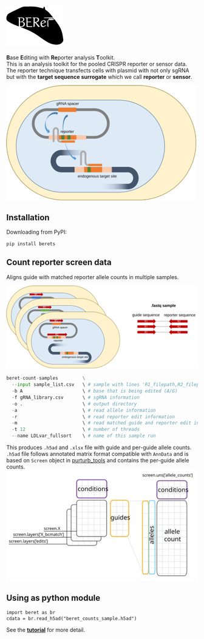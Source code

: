 # <img src="beret2.svg" alt="beret" width="150"/>
**B**ase **E**diting with **Re**porter analysis **T**oolkit.  
This is an analysis toolkit for the pooled CRISPR reporter or sensor data. The reporter technique transfects cells with plasmid with not only sgRNA but with the **target sequence surrogate** which we call **reporter** or **sensor**.  
  
<img src="imgs/anbe.svg" alt="anbe" width="500"/>

## Installation 
Downloading from PyPI:
```
pip install berets
```

## Count reporter screen data  
Aligns guide with matched reporter allele counts in multiple samples.  

<img src="imgs/reporter_screen.svg" alt="reporter screen" width="700"/>  

```python
beret-count-samples         \
  --input sample_list.csv   \ # sample with lines 'R1_filepath,R2_filepath,sample_name\n'  
  -b A                      \ # base that is being edited (A/G)
  -f gRNA_library.csv       \ # sgRNA information 
  -o .                      \ # output directory    
  -a                        \ # read allele information  
  -r                        \ # read reporter edit information
  -m                        \ # read matched guide and reporter edit information  
  -t 12                     \ # number of threads  
  --name LDLvar_fullsort    \ # name of this sample run  
```

This produces `.h5ad` and `.xlsx` file with guide and per-guide allele counts.  
`.h5ad` file follows annotated matrix format compatible with `AnnData` and is based on `Screen` object in [purturb_tools](https://github.com/pinellolab/perturb-tools) and contains the per-guide allele counts.    
<img src="imgs/screendata.svg" alt="screendata" width="700"/>

## Using as python module
```
import beret as br
cdata = br.read_h5ad("beret_counts_sample.h5ad")
```

See the [**tutorial**](docs/beret_test.ipynb) for more detail.
